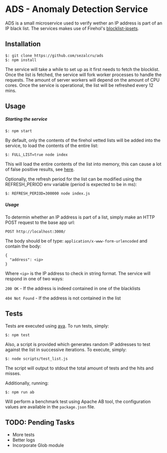 # ADS - Anomaly Detection Service

ADS is a small microservice used to verify wether an IP address is part of an IP black list. The services makes use of Firehol's [blocklist-ipsets](https://github.com/firehol/blocklist-ipsets). 

## Installation

```
$: git clone https://github.com/sezalcru/ads
$: npm install
```
The service will take a while to set up as it first needs to fetch the blocklist. Once the list is fetched, the service will fork worker processes to handle the requests. The amount of server workers will depend on the amount of CPU cores. Once the service is operational, the list will be refreshed every 12 mins.

## Usage


##### Starting the service

```
$: npm start
```

By default, only the contents of the firehol vetted lists will be added into the service, to load the contents of the entire list:

```
$: FULL_LIST=true node index
```

This will load the entire contents of the list into memory, this can cause a lot of false positive results, see [here](http://iplists.firehol.org/).

Optionally, the refresh period for the list can be modified using the REFRESH_PERIOD env variable (period is expected to be in ms):

```
$: REFRESH_PERIOD=300000 node index.js
```


##### Usage

To determin whether an IP address is part of a list, simply make an HTTP POST request to the base app url:

```
POST http://localhost:3000/
```

The body should be of type: `application/x-www-form-urlencoded` and contain the body:

```
{
  "address": <ip>
}
```

Where `<ip>` is the IP address to check in string format. The service will respond in one of two ways:

`200 OK` - If the address is indeed contained in one of the blacklists

`404 Not Found` - If the address is not contained in the list

## Tests

Tests are executed using [ava](https://github.com/avajs/ava). To run tests, simply:
 
```
$: npm test
```

Also, a script is provided which generates random IP addresses to test against the list in successive iterations. To execute, simply:

```
$: node scripts/test_list.js
```

The script will output to stdout the total amount of tests and the hits and misses. 

Additionally, running:

```
$: npm run ab
```

Will perform a benchmark test using Apache AB tool, the configuration values are available in the `package.json` file.


TODO: Pending Tasks
---

- More tests
- Better logs
- Incorporate Glob module
